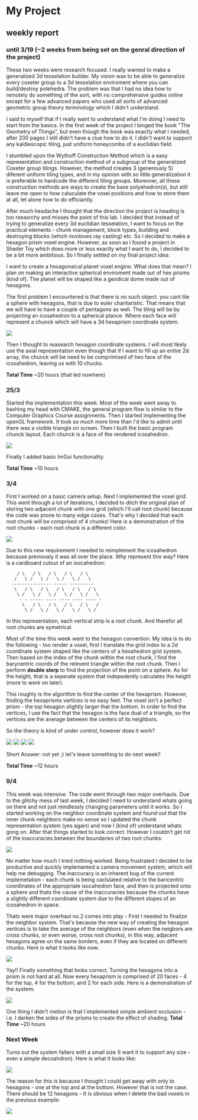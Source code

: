 # My Project
## weekly report

### until 3/19 (~2 weeks from being set on the genral direction of the project)
These two weeks were research focused. I really wanted to make a generalized 3d tesselation builder. My vision was to be able to generalize every coxeter group to a 3d tesselation enviroment where you can build/destroy polehedra. The problem was that I had no idea how to remotely do something of the sort, with no comprehensive guides online except for a few advanced papers who used all sorts of advanced geometric group theory terminology which I didn't understand.

I said to myself that if I really want to understand what I'm doing I need to start from the basics. In the first week of the project I binged the book "The Geometry of Things", but even though the book was exactly what I needed, after 200 pages I still didn't have a clue how to do it. I didn't want to support any kaldiescopic tiling, just uniform honeycombs of a euclidian field.

I stumbled upon the Wythoff Construction Method which is a easy representation and construction method of a subgroup of the generalized Coxeter group tilings. However, the method creates 3 (generously 5) diferent uniform tiling types, and in my opinion with so little generalization it is preferable to hardcode the different tiling groups. Moreover, all these construction methods are ways to create the base polyehedron(s), but still leave me open to how caluculate the voxel positions and how to store them at all, let alone how to do efficiantly.

After much headache I thought that the direction the project is heading is too reeasrchy and misses the point of this lab. I decided that instead of trying to generalize every 3d euclidian tesselation, I want to focus on the practical elements - chunk management, block types, building and destroying blocks (which involoves ray casting) etc. So I decided to make a hexagon prism voxel engine. However, as soon as i found a project in Shader Toy which does more or less exactly what I want to do, I decided to be a bit more ambitious. So I finally settled on my final project idea:

I want to create a hexagonaical planet voxel engine. What does that mean? I plan on making an interactive spherical enviroment made out of hex prisms (kind of).
The planet will be shaped like a geodical dome made out of hexagons.

The first problem I encountered is that there is no such object. you cant tile a sphere with hexagons, that is due to euler charitaristic. That means that we will have to have a couple of pentagons as well. The tiling will be by projecting an icosahedron to a spherical plance. Where each face will represent a chunck which will have a 3d hexaprism coordinate system. 

![](MDAssets/64559-goldberg-polyhedron-10-0.png)

Then I thought to reasearch hexagon coordinate systems. I will most likely use the axial representation even though that if I want to fill up an entire 2d array, the chunck will be need to be comprimised of two face of the icosahedron, leaving us with 10 chucks.


**Total Time** ~20 hours (that led nowhere)
### 25/3 
Started the implementation this week. Most of the week went away to bashing my head with CMAKE, the general program flow is similar to the Computer Graphics Course assignments. Then I started implementing the openGL framework. It took so much more time than I'd like to admit until there was a visible triangle on screen. Then I built the basic program chunck layout. Each chunck is a face of the rendered icosahedron. 

![](MDAssets/basicShape.PNG)

Finally I added basic ImGui functionality. 

**Total Time** ~10 hours

### 3/4
First I worked on a basic camera setup. Next I implemented the voxel grid. This went through a lot of iterations, I decided to ditch the original plan of storing two adjacent chunk with one grid (which I'll call root chunk) because the code was prone to many edge cases. That's why I decided that each root chunk will be comprised of 4 chunks! Here is a demonstration of the root chunks - each root chunk is a different color.

![](MDAssets/chunkRoot.gif)

Due to this new requirement I needed to reimplement the icosahedron because previously it was all over the place.
Why represent this way?
Here is a cardboard cutout of an isocahedron:
```
    / \   / \   / \   / \   / \
   /   \ /   \ /   \ /   \ /   \
  --------------- ----- ---------
   \   / \   / \   / \   / \   / \
    \ /   \ /   \ /   \ /   \ /   \
     - - ----- ---- ---- ---- ---- - 
      \   / \   / \   / \   / \   /
       \ /   \ /   \ /   \ /   \ /
```
In this representation, each vertical strip is a root chunk. And therefor all root chunks are symetrical.

Most of the time this week went to the hexagon convertion. My idea is to do the following - too render a voxel, first I translate the grid index to a 2d coordinate system shaped like the centers of a hexahedron grid system. Then based on the index of the chunk within the root chunk, I find the barycentric coords of the relevent triangle within the root chunk. Then I perform **double slerp** to find the projection of the point on a sphere. As for the height, that is a seperate system that indepedently calculates the height (more to work on later). 

This roughly is the algorithm to find the center of the hexaprism. However, finding the hexaprisms vertices is no easy feet. The voxel isn't a perfect prism - the top hexagon slightly larger that the bottom.
In order to find the vertices, I use the fact that the hexagon is the face dual of a triangle, so the vertices are the average between the centers of its neighbors.

So the theory is kind of under control, however does it work?

![](MDAssets/glitchyMess.PNG)
![](MDAssets/glitchyMess2.PNG)
![](MDAssets/superGlitchyMess.PNG)
![](MDAssets/superDuperGlitchyMess.PNG)

Short Answer: not yet ;)
let's leave something to do next week!!

**Total Time** ~12 hours

### 9/4

This week was intensive. The code went through two major overhauls. Due to the glitchy mess of last week, I decided I need to understand whats going on there and not just mindlessly changing parameters until it works. So I started working on the neighbor coordinate system and found out that the inner chunk neighbors make no sense so I updated the chunk representation system (yes again) and now I (kind of) understand whats gong on. After that things started to look correct. However I couldn't get rid of the inaccuracies between the boundaries of two root chunks: 

![](MDAssets/inaccuracies.PNG)

No matter how much I tried nothing worked. Being frustrated I decided to be productive and quickly implemented a camera movement system, which will help me debugging. The inaccuracy is an inherent bug of the current implemetation - each chunk is being caclulated relative to the baricentric coordinates of the appropriate isocahedron face, and then is projected onto a sphere and thats the cause of the inaccuracies because the chunks have a slightly different coordinate system due to the different slopes of an icosahedron in space. 

Thats were major overhaul no.2 comes into play - First I needed to finalize the neighbor system. That's because the new way of creating the hexagon vertices is to take the average of the neighbors (even when the neigbors are cross chunks, or even worse, cross root chunks), in this way, adjacent hexagons agree on the same borders, even if they are located on different chunks. Here is what it looks like now:

![](MDAssets/finally.gif)

Yay!! Finally something that looks correct. Turning the hexagons into a prism is not hard at all. Now every hexaprism is comprised of 20 faces - 4 for the top, 4 for the bottom, and 2 for each side. Here is a demonstration of the system: 

![](MDAssets/entirePlanet.PNG)

One thing I didn't metion is that I implemented simple ambient occlusion - i.e. I darken the sides of the prisms to create the effect of shading. 
**Total Time** ~20 hours

### Next Week 
Turns out the system falters with a small size (I want it to support any size - even a simple decoahdron). Here is what it looks like:

![](MDAssets/badFootball.PNG)

The reason for this is because I thought I could get away with only to hexagons - one at the top and at the bottom. However that is not the case. There should be 12 hexagons - It is obvious when I delete the bad voxels in the previous example:

![](MDAssets/goodFootball.PNG)




